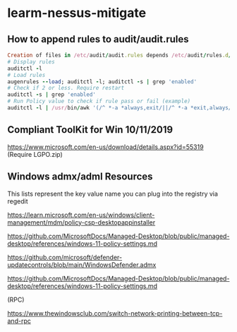 # learm-nessus-mitigate

## How to append rules to audit/audit.rules
```ruby
Creation of files in /etc/audit/audit.rules depends /etc/audit/rules.d/audit.rules
# Display rules
auditctl -l
# Load rules
augenrules --load; auditctl -l; auditctl -s | grep 'enabled'
# Check if 2 or less. Require restart
auditctl -s | grep 'enabled'
# Run Policy value to check if rule pass or fail (example)
auditctl -l | /usr/bin/awk '(/^ *-a *always,exit/||/^ *-a *exit,always/) &&/ -F *arch=b32/ &&(/ -F *auid!=unset/||/ -F *auid!=-1/||/ -F *auid!=4294967295/) &&(/ -C *euid!=uid/||/ -C *uid!=euid/) &&/ -S *execve/ &&(/ key= *[!-~]* *$/||/ -k *[!-~]* *$/)' | /usr/bin/awk '{print} END {if (NR != 0) print "pass" ; else print "fail"}'

```

## Compliant ToolKit for Win 10/11/2019
https://www.microsoft.com/en-us/download/details.aspx?id=55319 (Require LGPO.zip)

## Windows admx/adml Resources
This lists represent the key value name you can plug into the registry via regedit

https://learn.microsoft.com/en-us/windows/client-management/mdm/policy-csp-desktopappinstaller

https://github.com/MicrosoftDocs/Managed-Desktop/blob/public/managed-desktop/references/windows-11-policy-settings.md

https://github.com/microsoft/defender-updatecontrols/blob/main/WindowsDefender.admx

https://github.com/MicrosoftDocs/Managed-Desktop/blob/public/managed-desktop/references/windows-11-policy-settings.md

(RPC)

https://www.thewindowsclub.com/switch-network-printing-between-tcp-and-rpc
